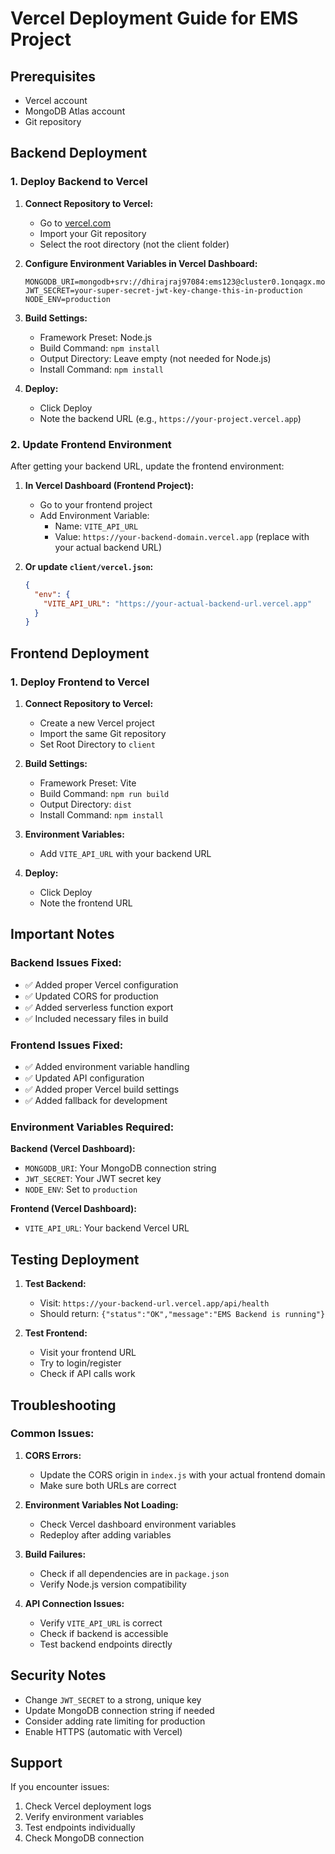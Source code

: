# Vercel Deployment Guide for EMS Project

## Prerequisites
- Vercel account
- MongoDB Atlas account
- Git repository

## Backend Deployment

### 1. Deploy Backend to Vercel

1. **Connect Repository to Vercel:**
   - Go to [vercel.com](https://vercel.com)
   - Import your Git repository
   - Select the root directory (not the client folder)

2. **Configure Environment Variables in Vercel Dashboard:**
   ```
   MONGODB_URI=mongodb+srv://dhirajraj97084:ems123@cluster0.1onqagx.mongodb.net/
   JWT_SECRET=your-super-secret-jwt-key-change-this-in-production
   NODE_ENV=production
   ```

3. **Build Settings:**
   - Framework Preset: Node.js
   - Build Command: `npm install`
   - Output Directory: Leave empty (not needed for Node.js)
   - Install Command: `npm install`

4. **Deploy:**
   - Click Deploy
   - Note the backend URL (e.g., `https://your-project.vercel.app`)

### 2. Update Frontend Environment

After getting your backend URL, update the frontend environment:

1. **In Vercel Dashboard (Frontend Project):**
   - Go to your frontend project
   - Add Environment Variable:
     - Name: `VITE_API_URL`
     - Value: `https://your-backend-domain.vercel.app` (replace with your actual backend URL)

2. **Or update `client/vercel.json`:**
   ```json
   {
     "env": {
       "VITE_API_URL": "https://your-actual-backend-url.vercel.app"
     }
   }
   ```

## Frontend Deployment

### 1. Deploy Frontend to Vercel

1. **Connect Repository to Vercel:**
   - Create a new Vercel project
   - Import the same Git repository
   - Set Root Directory to `client`

2. **Build Settings:**
   - Framework Preset: Vite
   - Build Command: `npm run build`
   - Output Directory: `dist`
   - Install Command: `npm install`

3. **Environment Variables:**
   - Add `VITE_API_URL` with your backend URL

4. **Deploy:**
   - Click Deploy
   - Note the frontend URL

## Important Notes

### Backend Issues Fixed:
- ✅ Added proper Vercel configuration
- ✅ Updated CORS for production
- ✅ Added serverless function export
- ✅ Included necessary files in build

### Frontend Issues Fixed:
- ✅ Added environment variable handling
- ✅ Updated API configuration
- ✅ Added proper Vercel build settings
- ✅ Added fallback for development

### Environment Variables Required:

**Backend (Vercel Dashboard):**
- `MONGODB_URI`: Your MongoDB connection string
- `JWT_SECRET`: Your JWT secret key
- `NODE_ENV`: Set to `production`

**Frontend (Vercel Dashboard):**
- `VITE_API_URL`: Your backend Vercel URL

## Testing Deployment

1. **Test Backend:**
   - Visit: `https://your-backend-url.vercel.app/api/health`
   - Should return: `{"status":"OK","message":"EMS Backend is running"}`

2. **Test Frontend:**
   - Visit your frontend URL
   - Try to login/register
   - Check if API calls work

## Troubleshooting

### Common Issues:

1. **CORS Errors:**
   - Update the CORS origin in `index.js` with your actual frontend domain
   - Make sure both URLs are correct

2. **Environment Variables Not Loading:**
   - Check Vercel dashboard environment variables
   - Redeploy after adding variables

3. **Build Failures:**
   - Check if all dependencies are in `package.json`
   - Verify Node.js version compatibility

4. **API Connection Issues:**
   - Verify `VITE_API_URL` is correct
   - Check if backend is accessible
   - Test backend endpoints directly

## Security Notes

- Change `JWT_SECRET` to a strong, unique key
- Update MongoDB connection string if needed
- Consider adding rate limiting for production
- Enable HTTPS (automatic with Vercel)

## Support

If you encounter issues:
1. Check Vercel deployment logs
2. Verify environment variables
3. Test endpoints individually
4. Check MongoDB connection
